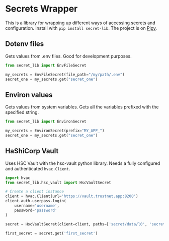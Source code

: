 # Secrets Wrapper

This is a library for wrapping up different ways of accessing secrets and configuration.
Install with `pip install secret-lib`. The project is on [Pipy](https://pypi.org/project/secret-lib/).

## Dotenv files

Gets values from .env files. Good for development purposes.

```python
from secret_lib import EnvFileSecret

my_secrets = EnvFileSecret(file_path="/my/path/.env")
secret_one = my_secrets.get("secret_one")
```

## Environ values

Gets values from system variables. Gets all the variables prefixed with the specified string.

```python
from secret_lib import EnvironSecret

my_secrets = EnvironSecret(prefix="MY_APP_")
secret_one = my_secrets.get("secret_one")
```

## HaShiCorp Vault

Uses HSC Vault with the hsc-vault python library. Needs a fully configured and authenticated `hvac.Client`.

```python
import hvac
from secret_lib.hsc_vault import HscVaultSecret

# Create a client instance
client = hvac.Client(url='https://vault.trustnet.app:8200')
client.auth.userpass.login(
    username='username',
    password='password'
)

secret = HscVaultSecret(client=client, paths=['secret/data/l0', 'secret/data/l1'])

first_secret = secret.get('first_secret')
```